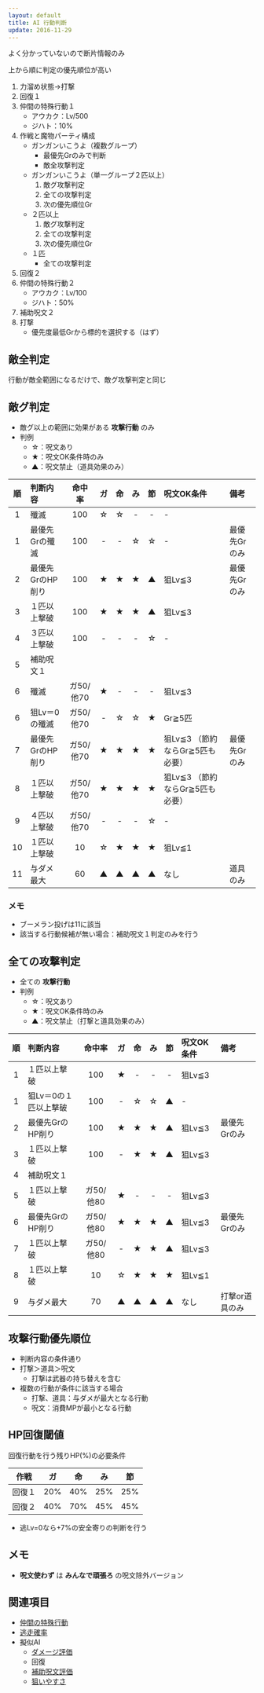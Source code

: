 ```yaml
---
layout: default
title: AI 行動判断
update: 2016-11-29
---
```


よく分かっていないので断片情報のみ

上から順に判定の優先順位が高い

1. 力溜め状態→打撃
2. 回復１
3. 仲間の特殊行動１
	* アウカク：Lv/500
	* ジハト：10%
4. 作戦と魔物パーティ構成
	* ガンガンいこうよ（複数グループ）
		* 最優先Grのみで判断
		* 敵全攻撃判定
	* ガンガンいこうよ（単一グループ２匹以上）
		1. 敵グ攻撃判定
		2. 全ての攻撃判定
		3. 次の優先順位Gr
	* ２匹以上
		1. 敵グ攻撃判定
		2. 全ての攻撃判定
		3. 次の優先順位Gr
	* １匹
		* 全ての攻撃判定
5. 回復２
6. 仲間の特殊行動２
	* アウカク：Lv/100
	* ジハト：50%
7. 補助呪文２
8. 打撃
	* 優先度最低Grから標的を選択する（はず）


## 敵全判定

行動が敵全範囲になるだけで、敵グ攻撃判定と同じ


## 敵グ判定

* 敵グ以上の範囲に効果がある __攻撃行動__ のみ
* 判例
	* ☆：呪文あり
	* ★：呪文OK条件時のみ
	* ▲：呪文禁止（道具効果のみ）

| 順 | 判断内容         | 命中率    | ガ | 命 | み | 節 | 呪文OK条件 | 備考 |
|:--:|:-----------------|:---------:|:--:|:--:|:--:|:--:|:-----------|:-----|
|  1 | 殲滅             | 100       | ☆ | ☆ | -  | -  | -          |
|  1 | 最優先Grの殲滅   | 100       | -  | -  | ☆ | ☆ | -          | 最優先Grのみ |
|  2 | 最優先GrのHP削り | 100       | ★ | ★ | ★ | ▲ | 狙Lv≦3    | 最優先Grのみ |
|  3 | １匹以上撃破     | 100       | ★ | ★ | ★ | ▲ | 狙Lv≦3    |
|  4 | ３匹以上撃破     | 100       | -  | -  | -  | ☆ | -          |
|  5 | 補助呪文１       |
|  6 | 殲滅             | ガ50/他70 | ★ | -  | -  | -  | 狙Lv≦3    |
|  6 | 狙Lv＝0の殲滅    | ガ50/他70 | -  | ☆ | ☆ | ★ | Gr≧5匹    |
|  7 | 最優先GrのHP削り | ガ50/他70 | ★ | ★ | ★ | ★ | 狙Lv≦3 （節約ならGr≧5匹も必要） | 最優先Grのみ |
|  8 | １匹以上撃破     | ガ50/他70 | ★ | ★ | ★ | ★ | 狙Lv≦3 （節約ならGr≧5匹も必要） |
|  9 | ４匹以上撃破     | ガ50/他70 | -  | -  | -  | ☆ | -          |
| 10 | １匹以上撃破     | 10        | ☆ | ★ | ★ | ★ | 狙Lv≦1    |
| 11 | 与ダメ最大       | 60        | ▲ | ▲ | ▲ | ▲ | なし       | 道具のみ |

### メモ

* ブーメラン投げは11に該当
* 該当する行動候補が無い場合：補助呪文１判定のみを行う


## 全ての攻撃判定

* 全ての __攻撃行動__
* 判例
	* ☆：呪文あり
	* ★：呪文OK条件時のみ
	* ▲：呪文禁止（打撃と道具効果のみ）

| 順 | 判断内容              | 命中率    | ガ | 命 | み | 節 | 呪文OK条件 | 備考 |
|:--:|:----------------------|:---------:|:--:|:--:|:--:|:--:|:-----------|:-----|
|  1 | １匹以上撃破          | 100       | ★ | -  | -  | -  | 狙Lv≦3    |
|  1 | 狙Lv＝0の１匹以上撃破 | 100       | -  | ☆ | ☆ | ▲ | -          |
|  2 | 最優先GrのHP削り      | 100       | ★ | ★ | ★ | ▲ | 狙Lv≦3    | 最優先Grのみ |
|  3 | １匹以上撃破          | 100       | -  | ★ | ★ | ▲ | 狙Lv≦3    |
|  4 | 補助呪文１            |
|  5 | １匹以上撃破          | ガ50/他80 | ★ | -  | -  | -  | 狙Lv≦3    |
|  6 | 最優先GrのHP削り      | ガ50/他80 | ★ | ★ | ★ | ▲ | 狙Lv≦3    | 最優先Grのみ |
|  7 | １匹以上撃破          | ガ50/他80 | -  | ★ | ★ | ▲ | 狙Lv≦3    |
|  8 | １匹以上撃破          | 10        | ☆ | ★ | ★ | ★ | 狙Lv≦1    |
|  9 | 与ダメ最大            | 70        | ▲ | ▲ | ▲ | ▲ | なし       | 打撃or道具のみ |


## 攻撃行動優先順位

* 判断内容の条件通り
* 打撃＞道具＞呪文
	* 打撃は武器の持ち替えを含む
* 複数の行動が条件に該当する場合
	* 打撃、道具：与ダメが最大となる行動
	* 呪文：消費MPが最小となる行動


## HP回復閾値

回復行動を行う残りHP(%)の必要条件

| 作戦   | ガ  | 命  | み  | 節  |
|:------:|:---:|:---:|:---:|:---:|
| 回復１ | 20% | 40% | 25% | 25% |
| 回復２ | 40% | 70% | 45% | 45% |

* 逃Lv=0なら+7%の安全寄りの判断を行う


## メモ

* __呪文使わず__ は __みんなで頑張ろ__ の呪文除外バージョン


## 関連項目

* [仲間の特殊行動](special)
* [逃走確率](escape)
* 擬似AI
	* [ダメージ評価](ai_damage)
	* 回復
	* [補助呪文評価](ai_spell_aux)
	* [狙いやすさ](ai_targeting)
